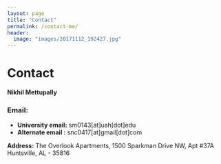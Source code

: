 ```yaml
---
layout: page
title: "Contact"
permalink: /contact-me/
header:
  image: "images/20171112_192427.jpg"
---
```

# Contact

**Nikhil Mettupally**
### Email:

* **University email:** sm0143[at]uah[dot]edu
* **Alternate email :** snc0417[at]gmail[dot]com


**Address:**
The Overlook Apartments,
1500 Sparkman Drive NW,
Apt #37A
Huntsville, AL - 35816
